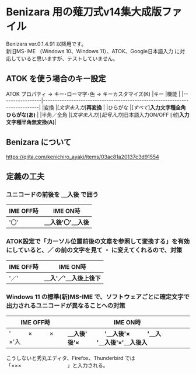 # Benizara 用の薙刀式v14集大成版ファイル
Benizara ver.0.1.4.91 以降用です。  
新旧MS-IME （Windows 10、Windows 11）、ATOK、Google日本語入力 に対応していると思いますが、テストしていません。
## ATOK を使う場合のキー設定
ATOK プロパティ → キー･ローマ字･色 → キーカスタマイズ(K)
|キー             |機能                                                                        |
|-----------------|----------------------------------------------------------------------------|
|変換             |[_文字未入力_]__再変換__                                                    |
|ひらがな         |[_すべて_]__入力文字種全角ひらがな(あ)__                                    |
|半角／全角       |[_文字未入力_][_記号入力_]日本語入力ON/OFF [_他_]__入力文字種半角無変換(A)__|
## Benizara について
https://qiita.com/kenichiro_ayaki/items/03ac81a20137c3d91554
## 定義の工夫
### ユニコードの前後を __＿入後__ で囲う

|IME OFF時|IME ON時|
---|---
|'〇'|__＿入後'〇'＿入後__|
### ATOK設定で「カーソル位置前後の文章を参照して変換する」を有効にしていると、／ の前の文字を見て ・ に変えてくれるので、対策

|IME OFF時|IME ON時|
---|---
|'／'|__＿入'／'＿入後上後下__|

### Windows 11 の標準(新)MS-IME で、ソフトウェアごとに確定文字で出力されるユニコードが異なることへの対策

|IME OFF時|IME ON時|
---|---
'　　　×　　　×　　　×'入|__＿入後'　　　'＿入後'×　　　'＿入後'×　　　'＿入後'×'＿入後入__|

こうしないと秀丸エディタ、Firefox、Thunderbird では「×××　　　　　　　　　」と入力される。
